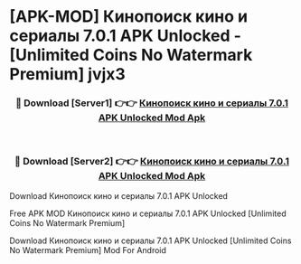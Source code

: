 # [APK-MOD] Кинопоиск  кино и сериалы 7.0.1 APK Unlocked - [Unlimited Coins No Watermark Premium] jvjx3



<div align="center">
<h3>🔴 Download [Server1] 👉👉 <a href="https://momento.my/?title=Кинопоиск__кино_и_сериалы_7.0.1_APK_Unlocked">Кинопоиск  кино и сериалы 7.0.1 APK Unlocked Mod Apk</a></h3><br>

<h3>🔴 Download [Server2] 👉👉 <a href="https://momento.my/?title=Кинопоиск__кино_и_сериалы_7.0.1_APK_Unlocked">Кинопоиск  кино и сериалы 7.0.1 APK Unlocked Mod Apk</a></h3>
</div>



Download Кинопоиск  кино и сериалы 7.0.1 APK Unlocked 

Free APK MOD Кинопоиск  кино и сериалы 7.0.1 APK Unlocked [Unlimited Coins No Watermark Premium]

Download Кинопоиск  кино и сериалы 7.0.1 APK Unlocked [Unlimited Coins No Watermark Premium] Mod For Android
